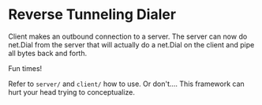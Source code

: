 Reverse Tunneling Dialer
========================

Client makes an outbound connection to a server.  The server can now do net.Dial from the
server that will actually do a net.Dial on the client and pipe all bytes back and forth.

Fun times!

Refer to `server/` and `client/` how to use.  Or don't.... This framework can hurt your head
trying to conceptualize.
